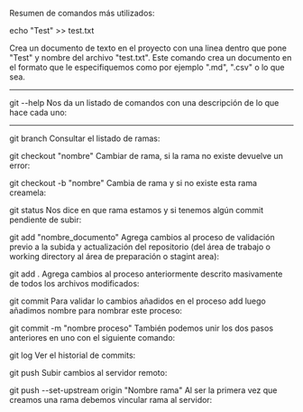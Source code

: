 Resumen de comandos más utilizados:



echo "Test" >> test.txt

Crea un documento de texto en el proyecto con una linea dentro que pone "Test" y nombre del archivo "test.txt". Este comando crea un documento en el formato que le especifiquemos como por ejemplo ".md", ".csv" o lo que sea.

------------------------------------------------------------------------------------------------------------------

git --help
Nos da un listado de comandos con una descripción de lo que hace cada uno:

------------------------------------------------------------------------------------------------------------------

git branch
Consultar el listado de ramas:



git checkout "nombre"
Cambiar de rama, si la rama no existe devuelve un error:

git checkout -b "nombre"
Cambia de rama y si no existe esta rama creamela:



git status
Nos dice en que rama estamos y si tenemos algún commit pendiente de subir:



git add "nombre_documento"
Agrega cambios al proceso de validación previo a la subida y actualización del repositorio (del área de trabajo o working directory al área de preparación o stagint area):

git add .
Agrega cambios al proceso anteriormente descrito masivamente de todos los archivos modificados:



git commit
Para validar lo cambios añadidos en el proceso add luego añadimos nombre para nombrar este proceso:

git commit -m "nombre proceso"
También podemos unir los dos pasos anteriores en uno con el siguiente comando:



git log
Ver el historial de commits:



git push
Subir cambios al servidor remoto:

git push --set-upstream origin "Nombre rama"
Al ser la primera vez que creamos una rama debemos  vincular rama al servidor: